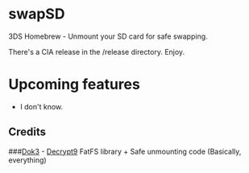 # swapSD
3DS Homebrew - Unmount your SD card for safe swapping.

There's a CIA release in the /release directory. Enjoy.

# Upcoming features
* I don't know. 

## Credits
###[Dok3](https://github.com/d0k3) - [Decrypt9](https://github.com/d0k3/Decrypt9WIP)
FatFS library + Safe unmounting code (Basically, everything)
